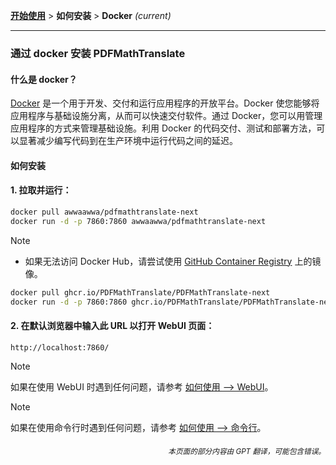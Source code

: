 [**开始使用**](./getting-started.md) > **如何安装** > **Docker** _(current)_

---

### 通过 docker 安装 PDFMathTranslate

#### 什么是 docker？

[Docker](https://docs.docker.com/get-started/docker-overview/) 是一个用于开发、交付和运行应用程序的开放平台。Docker 使您能够将应用程序与基础设施分离，从而可以快速交付软件。通过 Docker，您可以用管理应用程序的方式来管理基础设施。利用 Docker 的代码交付、测试和部署方法，可以显著减少编写代码到在生产环境中运行代码之间的延迟。

#### 如何安装

<h4>1. 拉取并运行：</h4>

```bash
docker pull awwaawwa/pdfmathtranslate-next
docker run -d -p 7860:7860 awwaawwa/pdfmathtranslate-next
```

> [!NOTE]
> 
> - 如果无法访问 Docker Hub，请尝试使用 [GitHub Container Registry](https://github.com/PDFMathTranslate/PDFMathTranslate-next/pkgs/container/pdfmathtranslate) 上的镜像。
> 
> ```bash
> docker pull ghcr.io/PDFMathTranslate/PDFMathTranslate-next
> docker run -d -p 7860:7860 ghcr.io/PDFMathTranslate/PDFMathTranslate-next
> ```

<h4>2. 在默认浏览器中输入此 URL 以打开 WebUI 页面：</h4>

```
http://localhost:7860/
```

> [!NOTE]
> 如果在使用 WebUI 时遇到任何问题，请参考 [如何使用 --> WebUI](./USAGE_webui.md)。

> [!NOTE]
> 如果在使用命令行时遇到任何问题，请参考 [如何使用 --> 命令行](./USAGE_commandline.md)。
<!-- 
#### For docker deployment on cloud service:

<div>
<a href="https://www.heroku.com/deploy?template=https://github.com/PDFMathTranslate/PDFMathTranslate-next">
  <img src="https://www.herokucdn.com/deploy/button.svg" alt="Deploy" height="26"></a>
<a href="https://render.com/deploy">
  <img src="https://render.com/images/deploy-to-render-button.svg" alt="Deploy to Koyeb" height="26"></a>
<a href="https://zeabur.com/templates/5FQIGX?referralCode=reycn">
  <img src="https://zeabur.com/button.svg" alt="Deploy on Zeabur" height="26"></a>
<a href="https://app.koyeb.com/deploy?type=git&builder=buildpack&repository=github.com/PDFMathTranslate/PDFMathTranslate-next&branch=main&name=pdf-math-translate">
  <img src="https://www.koyeb.com/static/images/deploy/button.svg" alt="Deploy to Koyeb" height="26"></a>
</div>

-->

<div align="right"> 
<h6><small>本页面的部分内容由 GPT 翻译，可能包含错误。</small></h6>
